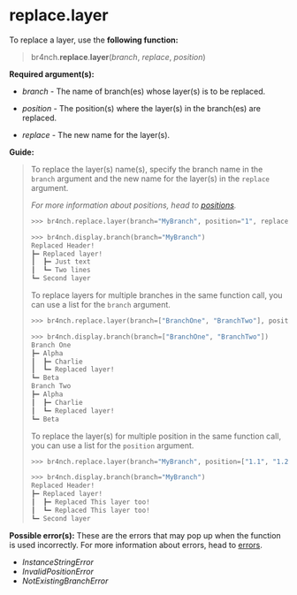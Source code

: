 # replace.layer

To replace a layer, use the **following function:**

> br4nch.**replace**.**layer**(*branch*, *replace*, *position*)

**Required argument(s):**

- *branch* - The name of branch(es) whose layer(s) is to be replaced.
- *position* - The position(s) where the layer(s) in the branch(es) are replaced.

- *replace* - The new name for the layer(s).

**Guide:**

> To replace the layer(s) name(s), specify the branch name in the `branch` argument and the new name for the layer(s) in the `replace` argument.
>
> *For more information about positions, head to [positions](../../guides/positions.md).*
>
> ```python
> >>> br4nch.replace.layer(branch="MyBranch", position="1", replace="Replaced layer!")
> 
> >>> br4nch.display.branch(branch="MyBranch")
> Replaced Header!
> ┣━ Replaced layer!
> ┃  ┣━ Just text
> ┃  ┗━ Two lines
> ┗━ Second layer
> ```
>
> To replace layers for multiple branches in the same function call, you can use a list for the `branch` argument.
>
> ```python
> >>> br4nch.replace.layer(branch=["BranchOne", "BranchTwo"], position="1.2", replace="Replaced layer!")
> 
> >>> br4nch.display.branch(branch=["BranchOne", "BranchTwo"])
> Branch One
> ┣━ Alpha
> ┃  ┣━ Charlie
> ┃  ┗━ Replaced layer!
> ┗━ Beta
> Branch Two
> ┣━ Alpha
> ┃  ┣━ Charlie
> ┃  ┗━ Replaced layer!
> ┗━ Beta
> ```
>
> To replace the layer(s) for multiple position in the same function call, you can use a list for the `position` argument.
>
> ```python
> >>> br4nch.replace.layer(branch="MyBranch", position=["1.1", "1.2"], replace="Replaced This layer too!")
> 
> >>> br4nch.display.branch(branch="MyBranch")
> Replaced Header!
> ┣━ Replaced layer!
> ┃  ┣━ Replaced This layer too!
> ┃  ┗━ Replaced This layer too!
> ┗━ Second layer
> ```

**Possible error(s):**
These are the errors that may pop up when the function is used incorrectly.
For more information about errors, head to [errors](../../guides/errors.md).

- *InstanceStringError*
- *InvalidPositionError*
- *NotExistingBranchError*
